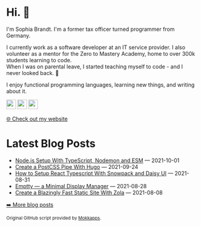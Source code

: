 <h1>Hi. 👋</h1>
<p>I'm Sophia Brandt. I'm a former tax officer turned programmer from Germany.</p>
<p>I currently work as a software developer at an IT service provider. I also volunteer as a mentor for the Zero to Mastery Academy, home to over 300k students learning to code.<br>
When I was on parental leave, I started teaching myself to code - and I never looked back. 💜</p>
<p>I enjoy functional programming languages, learning new things, and writing about it.</p>
<p><a href="https://www.twitter.com/hisophiabrandt"><img src="https://img.shields.io/badge/twitter-%231DA1F2.svg?&style=for-the-badge&logo=twitter&logoColor=white" height=25></a> <a href="https://www.linkedin.com/in/sophiabrandt"><img src="https://img.shields.io/badge/linkedin-%230077B5.svg?&style=for-the-badge&logo=linkedin&logoColor=white" height=25></a> <a href="https://dev.to/sophiabrandt"><img src="https://img.shields.io/badge/DEV.TO-%230A0A0A.svg?&style=for-the-badge&logo=dev-dot-to&logoColor=white" height=25></a></p>
<p><a href="https://www.sophiabrandt.com">🌐 Check out my website</a></p>
<h1>Latest Blog Posts</h1>
  <ul>
    <li><a href=https://www.rockyourcode.com/nodejs-setup-with-typescript-nodemon-and-esm/>Node.js Setup With TypeScript, Nodemon and ESM</a> — 2021-10-01</li><li><a href=https://www.rockyourcode.com/create-a-postcss-pipe-with-hugo/>Create a PostCSS Pipe With Hugo</a> — 2021-09-24</li><li><a href=https://www.rockyourcode.com/how-to-setup-react-typescript-with-snowpack-and-daisyui/>How to Setup React Typescript With Snowpack and Daisy UI</a> — 2021-08-31</li><li><a href=https://www.rockyourcode.com/emptty-a-minimal-display-manager/>Emptty — a Minimal Display Manager</a> — 2021-08-28</li><li><a href=https://www.rockyourcode.com/create-a-blazingly-fast-static-site-with-zola/>Create a Blazingly Fast Static Site With Zola</a> — 2021-08-08</li>
  </ul>
<p><a href="https://www.rockyourcode.com">➡️ More blog posts</a></p>
<p><small>Original GitHub script provided by <a href="https://github.com/Mokkapps">Mokkapps</a>.</small></p>
